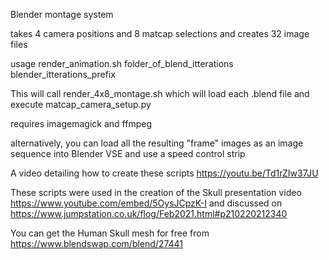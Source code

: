 Blender montage system

takes 4 camera positions and 8 matcap selections and creates 32 image files

usage
render_animation.sh folder_of_blend_itterations blender_itterations_prefix

This will call render_4x8_montage.sh which will load each .blend file and execute
matcap_camera_setup.py

requires imagemagick and ffmpeg

alternatively, you can load all the resulting "frame" images as an image sequence into Blender VSE and use a speed control strip

A video detailing how to create these scripts
https://youtu.be/Td1rZIw37JU

These scripts were used in the creation of the Skull presentation video
https://www.youtube.com/embed/5OysJCpzK-I
and discussed on https://www.jumpstation.co.uk/flog/Feb2021.html#p210220212340

You can get the Human Skull mesh for free from https://www.blendswap.com/blend/27441
